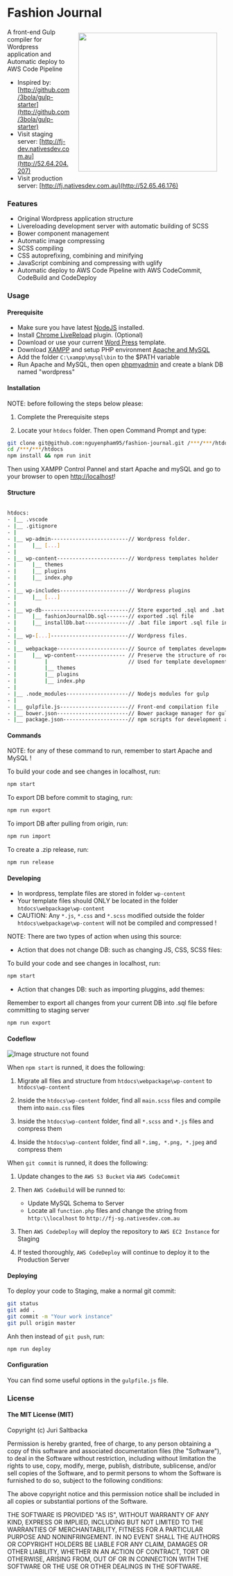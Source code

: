 # Fashion Journal

<img align="right" src="https://raw.github.com/3bola/gulp-starter/master/app/img/pipboy.jpg" hspace="20" vspace="10" width="320">

A front-end Gulp compiler for Wordpress application and Automatic deploy to AWS Code Pipeline

* Inspired by: [http://github.com/3bola/gulp-starter](http://github.com/3bola/gulp-starter)
* Visit staging server: [http://fj-dev.nativesdev.com.au](http://52.64.204.207)
* Visit production server: [http://fj.nativesdev.com.au](http://52.65.46.176)

### Features

* Original Wordpress application structure
* Livereloading development server with automatic building of SCSS
* Bower component management
* Automatic image compressing
* SCSS compiling
* CSS autoprefixing, combining and minifying
* JavaScript combining and compressing with uglify
* Automatic deploy to AWS Code Pipeline with AWS CodeCommit, CodeBuild and CodeDeploy

### Usage

#### Prerequisite

* Make sure you have latest [NodeJS](http://nodejs.org/) installed.
* Install [Chrome LiveReload](https://chrome.google.com/webstore/detail/livereload/jnihajbhpnppcggbcgedagnkighmdlei?hl=en) plugin. (Optional)
* Download or use your current [Word Press](https://wordpress.org/download/) template.
* Download [XAMPP](https://www.apachefriends.org/download.html) and setup PHP environment [Apache and MySQL](https://netbeans.org/kb/docs/php/configure-php-environment-windows.html)
* Add the folder `C:\xampp\mysql\bin` to the $PATH variable
* Run Apache and MySQL, then open [phpmyadmin](http://localhost/phpmyadmin) and create a blank DB named "wordpress"

#### Installation

NOTE: before following the steps below please:

1. Complete the Prerequisite steps

2. Locate your `htdocs` folder. Then open Command Prompt and type:

```sh
git clone git@github.com:nguyenpham95/fashion-journal.git /***/***/htdocs
cd /***/***/htdocs
npm install && npm run init
```

Then using XAMPP Control Pannel and start Apache and mySQL and go to your browser to open [http://localhost](http://localhost)!

#### Structure

```sh

htdocs:
- |__ .vscode
- |__ .gitignore
- |
- |__ wp-admin-------------------------// Wordpress folder.
- |     |__ [...]
- |
- |__ wp-content-----------------------// Wordpress templates holder
- |     |__ themes
- |     |__ plugins
- |     |__ index.php
- |
- |__ wp-includes----------------------// Wordpress plugins
- |     |__ [...]
- |
- |__ wp-db----------------------------// Store exported .sql and .bat file for server import
- |     |__ fashionJournalDb.sql-------// exported .sql file
- |     |__ installDb.bat--------------// .bat file import .sql file into mySQL on server
- |
- |__ wp-[...]-------------------------// Wordpress files.
- |
- |__ webpackage-----------------------// Source of templates development.
- |     |__ wp-content---------------- // Preserve the structure of root wp-content folder
- |         |                          // Used for template development
- |         |__ themes
- |         |__ plugins
- |         |__ index.php
- |
- |__ .node_modules--------------------// Nodejs modules for gulp
- |
- |__ gulpfile.js----------------------// Front-end compilation file
- |__ bower.json-----------------------// Bower package manager for gulp
- |__ package.json---------------------// npm scripts for development and deployment


```

#### Commands

NOTE: for any of these command to run, remember to start Apache and MySQL !

To build your code and see changes in localhost, run:

```sh
npm start
```

To export DB before commit to staging, run:

```sh
npm run export
```

To import DB after pulling from origin, run:

```sh
npm run import
```

To create a .zip release, run:

```sh
npm run release
```

#### Developing

* In wordpress, template files are stored in folder `wp-content`
* Your template files should ONLY be located in the folder `htdocs\webpackage\wp-content`
* CAUTION: Any `*.js`, `*.css` and `*.scss` modified outside the folder `htdocs\webpackage\wp-content` will not be compiled and compressed !

NOTE: There are two types of action when using this source:

* Action that does not change DB: such as changing JS, CSS, SCSS files:

To build your code and see changes in localhost, run:

```sh
npm start
```

* Action that changes DB: such as importing pluggins, add themes:

Remember to export all changes from your current DB into .sql file before committing to staging server

```sh
npm run export
```

#### Codeflow

![Image structure not found](https://github.com/nguyenpham95/fashion-journal/blob/master/webpackage/app-structure.png)<br/>

When `npm start` is runned, it does the following:

1. Migrate all files and structure from `htdocs\webpackage\wp-content` to `htdocs\wp-content`

2. Inside the `htdocs\wp-content` folder, find all `main.scss` files and compile them into `main.css` files

3. Inside the `htdocs\wp-content` folder, find all `*.scss` and `*.js` files and compress them

4. Inside the `htdocs\wp-content` folder, find all `*.img, *.png, *.jpeg` and compress them

When `git commit` is runned, it does the following:

1. Update changes to the `AWS S3 Bucket` via `AWS CodeCommit`

2. Then `AWS CodeBuild` will be runned to:

    + Update MySQL Schema to Server
    + Locate all `function.php` files and change the string from `http:\\localhost` to `http://fj-sg.nativesdev.com.au`

3. Then `AWS CodeDeploy` will deploy the repository to `AWS EC2 Instance` for Staging

4. If tested thoroughly, `AWS CodeDeploy` will continue to deploy it to the Production Server

#### Deploying

To deploy your code to Staging, make a normal git commit:

```sh
git status
git add .
git commit -m "Your work instance"
git pull origin master
```

Anh then instead of `git push`, run:

```sh
npm run deploy
```

#### Configuration

You can find some useful options in the `gulpfile.js` file.

### License

#### The MIT License (MIT)

Copyright (c) Juri Saltbacka

Permission is hereby granted, free of charge, to any person obtaining a copy of
this software and associated documentation files (the "Software"), to deal in
the Software without restriction, including without limitation the rights to
use, copy, modify, merge, publish, distribute, sublicense, and/or sell copies
of the Software, and to permit persons to whom the Software is furnished to do
so, subject to the following conditions:

The above copyright notice and this permission notice shall be included in all
copies or substantial portions of the Software.

THE SOFTWARE IS PROVIDED "AS IS", WITHOUT WARRANTY OF ANY KIND, EXPRESS OR
IMPLIED, INCLUDING BUT NOT LIMITED TO THE WARRANTIES OF MERCHANTABILITY,
FITNESS FOR A PARTICULAR PURPOSE AND NONINFRINGEMENT. IN NO EVENT SHALL THE
AUTHORS OR COPYRIGHT HOLDERS BE LIABLE FOR ANY CLAIM, DAMAGES OR OTHER
LIABILITY, WHETHER IN AN ACTION OF CONTRACT, TORT OR OTHERWISE, ARISING FROM,
OUT OF OR IN CONNECTION WITH THE SOFTWARE OR THE USE OR OTHER DEALINGS IN THE
SOFTWARE.
